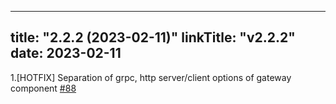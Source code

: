
---
title: "2.2.2 (2023-02-11)"
linkTitle: "v2.2.2"
date: 2023-02-11
---
1.[HOTFIX] Separation of grpc, http server/client options of gateway component [#88](https://github.com/Clymene-project/Clymene/issues/88)